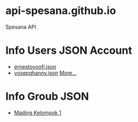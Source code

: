 # api-spesana.github.io
Spesana API

# Info Users JSON Account
- [ernestoyoofi.json](https://api-spesana.github.io/info/users/ernestoyoofi.json)
- [yosepghanny.json](https://api-spesana.github.io/info/users/yosepghanny.json)
[More...](https://github.com/api-spesana/api-spesana.github.io/info/users)

# Info Groub JSON
- [Mading Kelompok 1](https://api-spesana.github.io/info/group/mading-kelompok-1.json)
